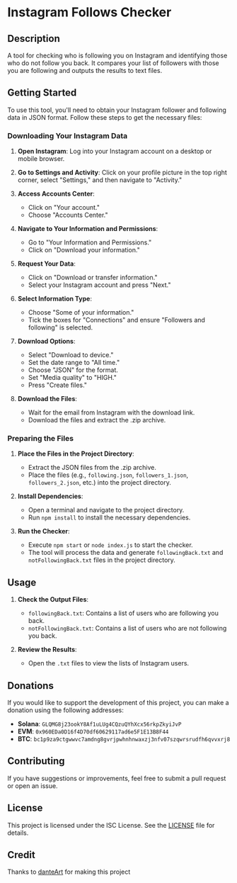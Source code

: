 # Instagram Follows Checker

## Description

A tool for checking who is following you on Instagram and identifying those who do not follow you back. It compares your list of followers with those you are following and outputs the results to text files.

## Getting Started

To use this tool, you'll need to obtain your Instagram follower and following data in JSON format. Follow these steps to get the necessary files:

### Downloading Your Instagram Data

1. **Open Instagram**: Log into your Instagram account on a desktop or mobile browser.

2. **Go to Settings and Activity**: Click on your profile picture in the top right corner, select "Settings," and then navigate to "Activity."

3. **Access Accounts Center**:
   - Click on "Your account."
   - Choose "Accounts Center."

4. **Navigate to Your Information and Permissions**:
   - Go to "Your Information and Permissions."
   - Click on "Download your information."

5. **Request Your Data**:
   - Click on "Download or transfer information."
   - Select your Instagram account and press "Next."

6. **Select Information Type**:
   - Choose "Some of your information."
   - Tick the boxes for "Connections" and ensure "Followers and following" is selected.

7. **Download Options**:
   - Select "Download to device."
   - Set the date range to "All time."
   - Choose "JSON" for the format.
   - Set "Media quality" to "HIGH."
   - Press "Create files."

8. **Download the Files**:
   - Wait for the email from Instagram with the download link.
   - Download the files and extract the .zip archive.

### Preparing the Files

1. **Place the Files in the Project Directory**:
   - Extract the JSON files from the .zip archive.
   - Place the files (e.g., `following.json`, `followers_1.json`, `followers_2.json`, etc.) into the project directory.

2. **Install Dependencies**:
   - Open a terminal and navigate to the project directory.
   - Run `npm install` to install the necessary dependencies.

3. **Run the Checker**:
   - Execute `npm start` or `node index.js` to start the checker.
   - The tool will process the data and generate `followingBack.txt` and `notFollowingBack.txt` files in the project directory.

## Usage

1. **Check the Output Files**:
   - `followingBack.txt`: Contains a list of users who are following you back.
   - `notFollowingBack.txt`: Contains a list of users who are not following you back.

2. **Review the Results**:
   - Open the `.txt` files to view the lists of Instagram users.

## Donations

If you would like to support the development of this project, you can make a donation using the following addresses:

- **Solana**: `GLQMG8j23ookY8Af1uLUg4CQzuQYhXcx56rkpZkyiJvP`
- **EVM**: `0x960EDa0D16f4D70df60629117ad6e5F1E13B8F44`
- **BTC**: `bc1p9za9ctgwwvc7amdng8gvrjpwhnhnwaxzj3nfv07szqwrsrudfh6qvvxrj8`

## Contributing

If you have suggestions or improvements, feel free to submit a pull request or open an issue.

## License

This project is licensed under the ISC License. See the [LICENSE](./LICENSE) file for details.

## Credit 

Thanks to [danteArt](https://github.com/dante4rt) for making this project 
